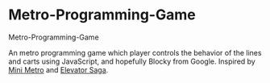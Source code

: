 # Metro-Programming-Game
Metro-Programming-Game

An metro programming game which player controls the behavior of the lines and carts using JavaScript, and hopefully Blocky from Google. Inspired by [Mini Metro](https://dinopoloclub.com/games/mini-metro/) and [Elevator Saga]( http://play.elevatorsaga.com/ ).

